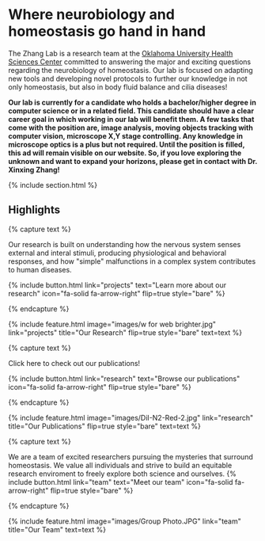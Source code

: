 ---
---

# Where neurobiology and homeostasis go hand in hand 

The Zhang Lab is a research team at the [Oklahoma University Health Sciences Center](https://www.ouhsc.edu/) committed to answering the major and exciting questions regarding the neurobiology of homeostasis.  Our lab is focused on adapting new tools and developing novel protocols to further our knowledge in not only homeostasis, but also in body fluid balance and cilia diseases!

**Our lab is currently for a candidate who holds a bachelor/higher degree in computer science or in a related field. This candidate should have a clear career goal in which working in our lab will benefit them. A few tasks that come with the position are, image analysis, moving objects tracking with computer vision, microscope X,Y stage controlling. Any knowledge in microscope optics is a plus but not required. Until the position is filled, this ad will remain visible on our website. So, if you love exploring the unknown and want to expand your horizons, please get in contact with Dr. Xinxing Zhang!** 


{% include section.html %}

## Highlights

{% capture text %}

Our research is built on understanding how the nervous system senses external and interal stimuli, producing physiological and behavioral responses, and how "simple" malfunctions in a complex system contributes to human diseases.

{%
  include button.html
  link="projects"
  text="Learn more about our research"
  icon="fa-solid fa-arrow-right"
  flip=true
  style="bare"
%}

{% endcapture %}

{%
  include feature.html
  image="images/w for web brighter.jpg"
  link="projects"
  title="Our Research"
  flip=true
  style="bare"
  text=text
%}


{% capture text %}

Click here to check out our publications!

{%
  include button.html
  link="research"
  text="Browse our publications"
  icon="fa-solid fa-arrow-right"
  flip=true
  style="bare"
%}

{% endcapture %}

{%
  include feature.html
  image="images/DiI-N2-Red-2.jpg"
  link="research"
  title="Our Publications"
  flip=true
  style="bare"
  text=text
%}

{% capture text %}

We are a team of excited researchers pursuing the mysteries that surround homeostasis.  We value all individuals and strive to build an equitable research enviroment to freely explore both science and ourselves.
{%
  include button.html
  link="team"
  text="Meet our team"
  icon="fa-solid fa-arrow-right"
  flip=true
  style="bare"
%}

{% endcapture %}

{%
  include feature.html
  image="images/Group Photo.JPG"
  link="team"
  title="Our Team"
  text=text
%}
